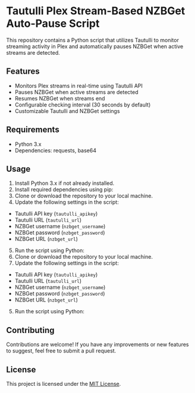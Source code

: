 # Tautulli Plex Stream-Based NZBGet Auto-Pause Script

This repository contains a Python script that utilizes Tautulli to monitor streaming activity in Plex and automatically pauses NZBGet when active streams are detected.

## Features

- Monitors Plex streams in real-time using Tautulli API
- Pauses NZBGet when active streams are detected
- Resumes NZBGet when streams end
- Configurable checking interval (30 seconds by default)
- Customizable Tautulli and NZBGet settings

## Requirements

- Python 3.x
- Dependencies: requests, base64

## Usage

1. Install Python 3.x if not already installed.
2. Install required dependencies using pip:
3. Clone or download the repository to your local machine.
4. Update the following settings in the script:
- Tautulli API key (`tautulli_apikey`)
- Tautulli URL (`tautulli_url`)
- NZBGet username (`nzbget_username`)
- NZBGet password (`nzbget_password`)
- NZBGet URL (`nzbget_url`)
5. Run the script using Python:
3. Clone or download the repository to your local machine.
4. Update the following settings in the script:
- Tautulli API key (`tautulli_apikey`)
- Tautulli URL (`tautulli_url`)
- NZBGet username (`nzbget_username`)
- NZBGet password (`nzbget_password`)
- NZBGet URL (`nzbget_url`)
5. Run the script using Python:

## Contributing

Contributions are welcome! If you have any improvements or new features to suggest, feel free to submit a pull request.

## License

This project is licensed under the [MIT License](LICENSE).

